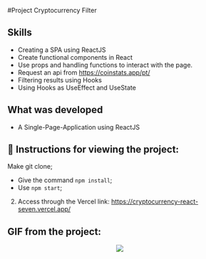 #Project Cryptocurrency Filter

## Skills

- Creating a SPA using ReactJS
- Create functional components in React
- Use props and handling functions to interact with the page. 
- Request an api from https://coinstats.app/pt/
- Filtering results using Hooks
- Using Hooks as UseEffect and UseState


## What was developed

- A Single-Page-Application using ReactJS

## :dart: Instructions for viewing the project:

 Make git clone;

  - Give the command `npm install`;
  - Use `npm start`;

2. Access through the Vercel link: https://cryptocurrency-react-seven.vercel.app/

## GIF from the project:
<p align="center">
  <img  src="https://user-images.githubusercontent.com/47367373/189734303-d4181472-c48a-4e2b-999e-d2e8e79ca350.gif"
lt="Crypto App"/>

</p>
